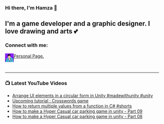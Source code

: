### Hi there, I'm Hamza 👋

## I'm a game developer and a graphic designer. I love drawing and arts 💕

### Connect with me:

[<img align="left" alt="Hamza Herbou" width="28px" src="https://github.com/herbou/me/blob/main/profile-pic.png?raw=true" />][portfolio] <a href="https://herbou.github.io/me" target="_blank">Personal Page.</a>

<br />

---

### 📺 Latest YouTube Videos 
<!-- YOUTUBE:START -->
- [Arrange UI elements in a circular form in Unity    #madewithunity #unity](https://www.youtube.com/watch?v=WrGjhH_mjW4)
- [Upcoming tutorial : Crosswords game](https://www.youtube.com/watch?v=hqXnzEBENgg)
- [How to return multiple values from a function in C#    #shorts](https://www.youtube.com/watch?v=pKxHhBhX72Q)
- [How to make a Hyper Casual car parking game in unity - Part 09](https://www.youtube.com/watch?v=CcbaomCQfRk)
- [How to make a Hyper Casual car parking game in unity - Part 08](https://www.youtube.com/watch?v=JZLl01ouDrQ)
<!-- YOUTUBE:END -->

[portfolio]: https://herbou.github.io/me

